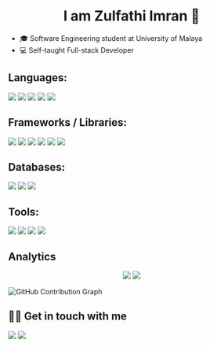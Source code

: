 <h1 align="center"> I am Zulfathi Imran 👋</h1>

<ul>
  <li>🎓 Software Engineering student at University of Malaya </li>
  <li>💻 Self-taught Full-stack Developer</li>
</ul>

## Languages:
<p>
  <img src="https://img.shields.io/badge/Java-ED8B00?style=for-the-badge&logo=java&logoColor=white">
  <img src="https://img.shields.io/badge/Python-3776AB?style=for-the-badge&logo=python&logoColor=white">
  <img src="https://img.shields.io/badge/HTML5-E34F26?style=for-the-badge&logo=html5&logoColor=white">
  <img src="https://img.shields.io/badge/CSS3-1572B6?style=for-the-badge&logo=css3&logoColor=white">
  <img src="https://img.shields.io/badge/javascript-%23323330.svg?style=for-the-badge&logo=javascript&logoColor=%23F7DF1E">
  
</p>

## Frameworks / Libraries:
<p>
  <img src="https://img.shields.io/badge/Bootstrap-563D7C?style=for-the-badge&logo=bootstrap&logoColor=white">
  <img src="https://img.shields.io/badge/tailwindcss-%2338B2AC.svg?style=for-the-badge&logo=tailwind-css&logoColor=white">
  <img src="https://img.shields.io/badge/jquery-%230769AD.svg?style=for-the-badge&logo=jquery&logoColor=white">
  <img src="https://img.shields.io/badge/Django-092E20?style=for-the-badge&logo=django&logoColor=white">
  <img src="https://img.shields.io/badge/laravel-%23FF2D20.svg?style=for-the-badge&logo=laravel&logoColor=white">
  <img src="https://img.shields.io/badge/.NET-5C2D91?style=for-the-badge&logo=.net&logoColor=white">
</p>

## Databases:
<p>
<img src="https://img.shields.io/badge/MySQL-00000F?style=for-the-badge&logo=mysql&logoColor=white">
<img src="https://img.shields.io/badge/PostgreSQL-316192?style=for-the-badge&logo=postgresql&logoColor=white">
<img src="https://img.shields.io/badge/Microsoft%20SQL%20Server-CC2927?style=for-the-badge&logo=microsoft%20sql%20server&logoColor=white">
</p>

## Tools:
<p>
  <img src="https://img.shields.io/badge/VisualStudioCode-0078d7.svg?style=for-the-badge&logo=visual-studio-code&logoColor=white">
  <img src="https://img.shields.io/badge/git-%23F05033.svg?style=for-the-badge&logo=git&logoColor=white">
  <img src="https://img.shields.io/badge/figma-%23F24E1E.svg?style=for-the-badge&logo=figma&logoColor=white">
  <img src="https://img.shields.io/badge/Trello-%23026AA7.svg?style=for-the-badge&logo=Trello&logoColor=white">
</p>

## Analytics
<p align="center">
  <img src="https://github-readme-stats.vercel.app/api?username=zulfathihanafu&show_icons=true&theme=react">
  <img src="https://github-readme-stats.vercel.app/api/top-langs/?username=zulfathihanafi&layout=compact&theme=react&langs_count=8">
</p>

![GitHub Contribution Graph](https://activity-graph.herokuapp.com/graph?username=zulfathihanafi)

## 🤝🏻 Get in touch with me
<p>
<a href="https://www.linkedin.com/in/zulfathihanafi/"><img src="https://img.shields.io/badge/LinkedIn-0077B5?style=for-the-badge&logo=linkedin&logoColor=white"></a>
<a href="mailto:fathiimran7@gmail.com"><img src="https://img.shields.io/badge/Gmail-D14836?style=for-the-badge&logo=gmail&logoColor=white"></a>
</p>
